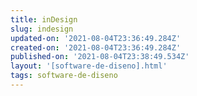 ```yaml
---
title: inDesign
slug: indesign
updated-on: '2021-08-04T23:36:49.284Z'
created-on: '2021-08-04T23:36:49.284Z'
published-on: '2021-08-04T23:38:49.534Z'
layout: '[software-de-diseno].html'
tags: software-de-diseno
---
```



